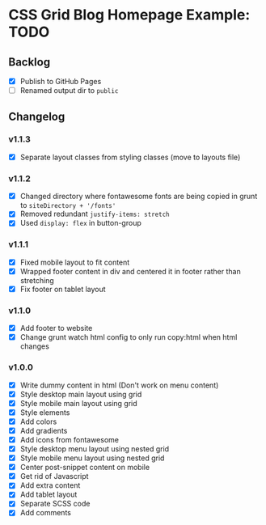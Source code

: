 CSS Grid Blog Homepage Example: TODO
========================================================================================================

Backlog
--------------------------------------------------------------------------------------------------------

- [x] Publish to GitHub Pages
- [ ] Renamed output dir to `public`

Changelog
--------------------------------------------------------------------------------------------------------

### v1.1.3

- [x] Separate layout classes from styling classes (move to layouts file)

### v1.1.2

- [x] Changed directory where fontawesome fonts are being copied in grunt to `siteDirectory + '/fonts'`
- [x] Removed redundant `justify-items: stretch`
- [x] Used `display: flex` in button-group

### v1.1.1

- [x] Fixed mobile layout to fit content
- [x] Wrapped footer content in div and centered it in footer rather than stretching
- [x] Fix footer on tablet layout

### v1.1.0

- [x] Add footer to website
- [x] Change grunt watch html config to only run copy:html when html changes

### v1.0.0

- [x] Write dummy content in html (Don't work on menu content)
- [x] Style desktop main layout using grid
- [x] Style mobile main layout using grid
- [x] Style elements
- [x] Add colors
- [x] Add gradients
- [x] Add icons from fontawesome
- [x] Style desktop menu layout using nested grid
- [x] Style mobile menu layout using nested grid
- [x] Center post-snippet content on mobile
- [x] Get rid of Javascript
- [x] Add extra content
- [x] Add tablet layout
- [x] Separate SCSS code
- [x] Add comments
